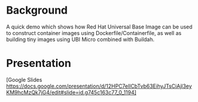 # Background
A quick demo which shows how Red Hat Universal Base Image can be used to construct container images using Dockerfile/Containerfile, as well as building tiny images using UBI Micro combined with Buildah.

# Presentation
[Google Slides https://docs.google.com/presentation/d/12HPC7elICbTvb63EihyJTsCiAjl3eyKM9hcMzQk7jG4/edit#slide=id.g745c163c77_0_1194]
